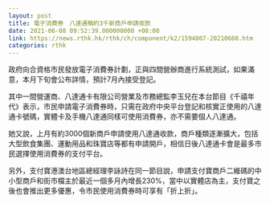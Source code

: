 ```yaml
---
layout: post
title: 電子消費券　八達通稱約3千新商戶申請收款
date: 2021-06-08 09:52:39.000000000 +08:00
link: https://news.rthk.hk/rthk/ch/component/k2/1594807-20210608.htm
categories: rthk
---
```


政府向合資格巿民發放電子消費券計劃，正與四間營辦商進行系統測試，如果滿意，本月下旬會公布詳情，預計7月內接受登記。

其中一間營運商、八達通卡有限公司營業及市務總監李玉兒在本台節目《千禧年代》表示，市民申請電子消費券時，只需在政府中央平台登記和核實正使用的八達通卡號碼，實體卡及手機八達通同樣可使用消費券，亦不需要個人八達通。

她又說，上月有約3000個新商戶申請使用八達通收款，商戶種類逐漸擴大，包括大型飲食集團、運動用品和珠寶店等都有申請開戶，相信日後八達通卡會是最多市民選擇使用消費券的支付平台。

另外，支付寶港澳台地區總經理李詠詩在同一節目說，申請支付寶商戶二維碼的中小型商戶和街市檔主於最近一個多月內增長230%，當中以實體店為主，支付寶之後也會推出更多優惠，令市民使用消費券時可享有「折上折」。
